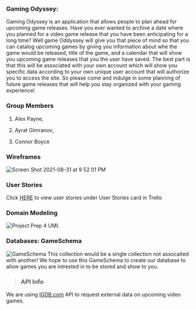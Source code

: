 
### **Gaming Odyssey**: 

Gaming Odyssey is an application that allows people to plan ahead for upcoming game releases. Have you ever wanted to archive a date where you planned for a video game release that you have been anticipating for a long time? Well game Oddyssey will give you that piece of mind so that you can catalog upcoming games by giving you information about whe the game would be released, title of the game, and a calendar that will show you upcoming game releases that you the user have saved. The best part is that this will be associated with your own account which will show you specific data according to your own unique user account that will authorize you to access the site. So please come and indulge in some planning of future game releases that will help you stay organized with your gaming experience!

### **Group Members**

1. Alex Payne,

1. Ayrat Gimranov,  

1. Connor Boyce

### Wireframes

![Screen Shot 2021-08-31 at 9 52 01 PM](https://user-images.githubusercontent.com/81946031/131613987-4d6a6319-43b3-4aed-9ef1-44b8e0f3d4d3.png)


### **User Stories**

Click [HERE](https://trello.com/b/OaAQVuO2/301-group-project) to view user stories under User Stories card in Trello

### **Domain Modeling**  
![Project Prep 4 UMI](https://user-images.githubusercontent.com/81712870/131445376-37b0d612-6e0f-4c58-b8ba-dc68333e2a3d.png).  

### Databases: **GameSchema**  
![GameSchema](https://user-images.githubusercontent.com/81712870/131456484-e3f71e8d-7abb-45ac-a523-e488e859c2e0.png)
This collection would be a single collection not assocaited with another! 
We hope to use this GameSchema to create our database to allow games you are intrested in to be stored and show to you. 

>### **API Info**
<!-- Add API info file links below -->
We are using [IGDB.com](https://api-docs.igdb.com/) API to request external data on upcoming video games.
